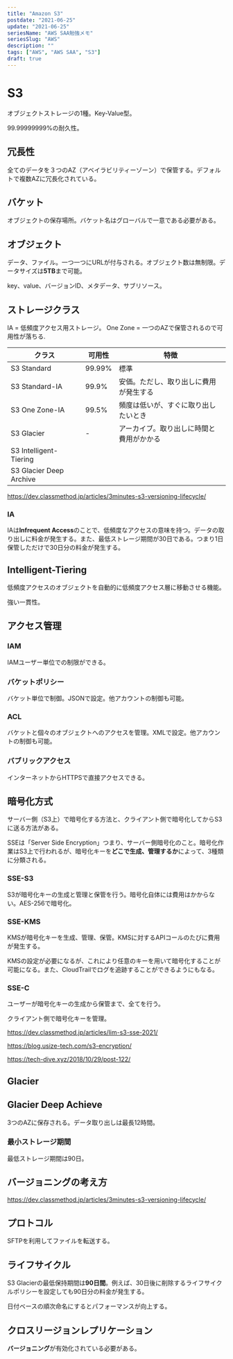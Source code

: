 ```yaml
---
title: "Amazon S3"
postdate: "2021-06-25"
update: "2021-06-25"
seriesName: "AWS SAA勉強メモ"
seriesSlug: "AWS"
description: ""
tags: ["AWS", "AWS SAA", "S3"]
draft: true
---
```


# S3

オブジェクトストレージの1種。Key-Value型。

99.99999999%の耐久性。

## 冗長性

全てのデータを３つのAZ（アベイラビリティーゾーン）で保管する。デフォルトで複数AZに冗長化されている。

## バケット

オブジェクトの保存場所。バケット名はグローバルで一意である必要がある。

## オブジェクト

データ、ファイル。一つ一つにURLが付与される。オブジェクト数は無制限。データサイズは**5TB**まで可能。

key、value、バージョンID、メタデータ、サブリソース。

## ストレージクラス

IA = 低頻度アクセス用ストレージ。
One Zone = 一つのAZで保管されるので可用性が落ちる.

|クラス|可用性|特徴|
|---|---|---|
|S3 Standard|99.99%|標準|
|S3 Standard-IA|99.9%|安価。ただし、取り出しに費用が発生する|
|S3 One Zone-IA|99.5%|頻度は低いが、すぐに取り出したいとき|
|S3 Glacier|-|アーカイブ。取り出しに時間と費用がかかる|
|S3 Intelligent-Tiering|
|S3 Glacier Deep Archive|

https://dev.classmethod.jp/articles/3minutes-s3-versioning-lifecycle/

### IA

IAは**Infrequent Access**のことで、低頻度なアクセスの意味を持つ。データの取り出しに料金が発生する。また、最低ストレージ期間が30日である。つまり1日保管しただけで30日分の料金が発生する。

## Intelligent-Tiering

低頻度アクセスのオブジェクトを自動的に低頻度アクセス層に移動させる機能。

強い一貫性。

## アクセス管理

### IAM

IAMユーザー単位での制限ができる。

### バケットポリシー

バケット単位で制御。JSONで設定。他アカウントの制御も可能。

### ACL

バケットと個々のオブジェクトへのアクセスを管理。XMLで設定。他アカウントの制御も可能。

### バブリックアクセス

インターネットからHTTPSで直接アクセスできる。

## 暗号化方式

サーバー側（S3上）で暗号化する方法と、クライアント側で暗号化してからS3に送る方法がある。

SSEは「Server Side Encryption」つまり、サーバー側暗号化のこと。暗号化作業はS3上で行われるが、暗号化キーを**どこで生成、管理するか**によって、3種類に分類される。

### SSE-S3

S3が暗号化キーの生成と管理と保管を行う。暗号化自体には費用はかからない。AES-256で暗号化。

### SSE-KMS

KMSが暗号化キーを生成、管理、保管。KMSに対するAPIコールのたびに費用が発生する。

KMSの設定が必要になるが、これにより任意のキーを用いて暗号化することが可能になる。また、CloudTrailでログを追跡することができるようにもなる。

### SSE-C

ユーザーが暗号化キーの生成から保管まで、全てを行う。

クライアント側で暗号化キーを管理。

https://dev.classmethod.jp/articles/lim-s3-sse-2021/

https://blog.usize-tech.com/s3-encryption/

https://tech-dive.xyz/2018/10/29/post-122/

## Glacier

## Glacier Deep Achieve

3つのAZに保存される。データ取り出しは最長12時間。

### 最小ストレージ期間

最低ストレージ期間は90日。

## バージョニングの考え方

https://dev.classmethod.jp/articles/3minutes-s3-versioning-lifecycle/

## プロトコル

SFTPを利用してファイルを転送する。
## ライフサイクル

S3 Glacierの最低保持期間は**90日間**。例えば、30日後に削除するライフサイクルポリシーを設定しても90日分の料金が発生する。

日付ベースの順次命名にするとパフォーマンスが向上する。

## クロスリージョンレプリケーション

**バージョニング**が有効化されている必要がある。

